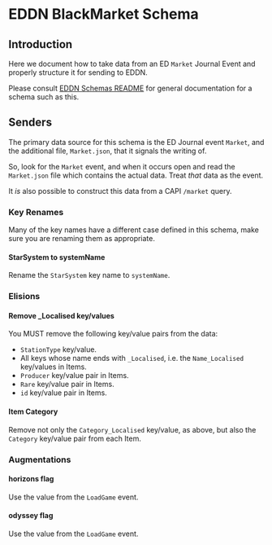 # EDDN BlackMarket Schema

## Introduction
Here we document how to take data from an ED `Market` Journal Event and
properly structure it for sending to EDDN.

Please consult [EDDN Schemas README](./README-EDDN-schemas.md) for general
documentation for a schema such as this.

## Senders
The primary data source for this schema is the ED Journal event `Market`, 
and the additional file, `Market.json`, that it signals the writing of.

So, look for the `Market` event, and when it occurs open and read the 
`Market.json` file which contains the actual data.  Treat *that* data as 
the event.

It *is* also possible to construct this data from a CAPI `/market` query.

### Key Renames
Many of the key names have a different case defined in this schema, make 
sure you are renaming them as appropriate.

#### StarSystem to systemName
Rename the `StarSystem` key name to `systemName`.

### Elisions
#### Remove _Localised key/values
You MUST remove the following key/value pairs from the data:

  - `StationType` key/value.
  - All keys whose name ends with `_Localised`, i.e. the `Name_Localised` 
    key/values in Items.
  - `Producer` key/value pair in Items.
  - `Rare` key/value pair in Items.
  - `id` key/value pair in Items.

#### Item Category
Remove not only the `Category_Localised` key/value, as above, but also the
`Category` key/value pair from each Item.

### Augmentations
#### horizons flag
Use the value from the `LoadGame` event.
#### odyssey flag
Use the value from the `LoadGame` event.
